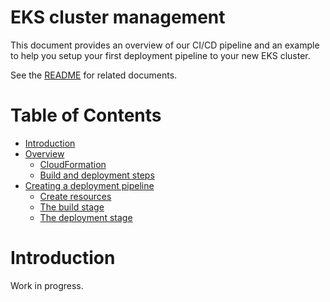 # EKS cluster management

This document provides an overview of our CI/CD pipeline and an example to help you setup your first deployment pipeline to your new EKS cluster.

See the [README](/README.md) for related documents.

# Table of Contents

- [Introduction](#toc-introduction)
- [Overview](#toc-overview)
  - [CloudFormation](#toc-cloudformation)
  - [Build and deployment steps](#toc-build-and-deploy)
- [Creating a deployment pipeline](#toc-first-pipeline)
  - [Create resources](#toc-cloudformation-resources)
  - [The build stage](#toc-build)
  - [The deployment stage](#toc-deploy)

# <a id="toc-introduction"></a>Introduction

Work in progress.